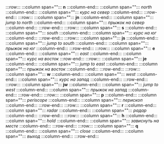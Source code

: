 
:::row:::
    :::column span="":::
        **n**
    :::column-end:::
    :::column span="":::
        *north*
    :::column-end:::
    :::column span="":::
        *курс на север*
    :::column-end:::
:::row-end:::
:::row:::
    :::column span="":::
        **jn**
    :::column-end:::
    :::column span="":::
        *jump to north*
    :::column-end:::
    :::column span="":::
        *прыжок на север*
    :::column-end:::
:::row-end:::
:::row:::
    :::column span="":::
        **s**
    :::column-end:::
    :::column span="":::
        *south*
    :::column-end:::
    :::column span="":::
        *курс на юг*
    :::column-end:::
:::row-end:::
:::row:::
    :::column span="":::
        **js**
    :::column-end:::
    :::column span="":::
        *jump to south*
    :::column-end:::
    :::column span="":::
        *прыжок на юг*
    :::column-end:::
:::row-end:::
:::row:::
    :::column span="":::
        **e**
    :::column-end:::
    :::column span="":::
        *east*
    :::column-end:::
    :::column span="":::
        *курс на восток*
:::row-end:::
:::row:::
    :::column span="":::
        **je**
    :::column-end:::
    :::column span="":::
        *jump to east*
    :::column-end:::
    :::column span="":::
        *прыжок на восток*
    :::column-end:::
:::row-end:::
:::row:::
    :::column span="":::
        **w**
    :::column-end:::
    :::column span="":::
        *west*
    :::column-end:::
    :::column span="":::
        *курс на запад*
    :::column-end:::
:::row-end:::
:::row:::
    :::column span="":::
        **jw**
    :::column-end:::
    :::column span="":::
        *jump to west*
    :::column-end:::
    :::column span="":::
        *прыжок на запад*
    :::column-end:::
:::row-end:::
:::row:::
    :::column span="":::
        **p**
    :::column-end:::
    :::column span="":::
        *periscope*
    :::column-end:::
    :::column span="":::
        *перископ*
    :::column-end:::
    :::row-end:::
:::row:::
    :::column span="":::
        **r**
    :::column-end:::
    :::column span="":::
        *radar*
    :::column-end:::
    :::column span="":::
        *радар*
    :::column-end:::
:::row-end:::
:::row:::
    :::column span="":::
        **h**
    :::column-end:::
    :::column span="":::
        *hold*
    :::column-end:::
    :::column span="":::
        *зависнуть на месте*
    :::column-end:::
:::row-end:::
:::row:::
    :::column span="":::
        **q**
    :::column-end:::
    :::column span="":::
        *close*
    :::column-end:::
    :::column span="":::
        *выход*
    :::column-end:::
:::row-end:::